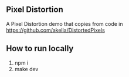 ## Pixel Distortion

A Pixel Distortion demo that copies from code in https://github.com/akella/DistortedPixels

## How to run locally

1. npm i
2. make dev
